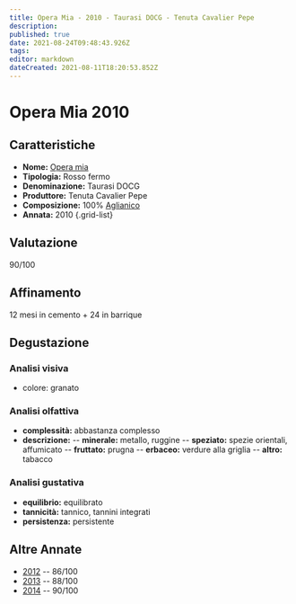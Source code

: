```yaml
---
title: Opera Mia - 2010 - Taurasi DOCG - Tenuta Cavalier Pepe
description: 
published: true
date: 2021-08-24T09:48:43.926Z
tags: 
editor: markdown
dateCreated: 2021-08-11T18:20:53.852Z
---
```


# Opera Mia 2010

## Caratteristiche
- **Nome:** [Opera mia](/vini/Italia/Campania/Cavalier-Pepe/Opera-mia/scheda-globale) 
- **Tipologia:** Rosso fermo
- **Denominazione:** Taurasi DOCG 
- **Produttore:** Tenuta Cavalier Pepe 
- **Composizione:** 100% [Aglianico](/vitigni/bacca-nera/aglianico)
- **Annata:** 2010
{.grid-list}

## Valutazione

<span class="valutazione">90/100</span>

## Affinamento
12 mesi in cemento + 24 in barrique

## Degustazione

### Analisi visiva
- colore: granato

### Analisi olfattiva
- **complessità:** abbastanza complesso
- **descrizione:**
-- **minerale:** metallo, ruggine
-- **speziato:** spezie orientali, affumicato
-- **fruttato:** prugna 
-- **erbaceo:** verdure alla griglia
-- **altro:** tabacco

### Analisi gustativa
- **equilibrio:** equilibrato
- **tannicità:** tannico, tannini integrati
- **persistenza:** persistente

## Altre Annate
- [2012](/vini/Italia/Campania/Cavalier-Pepe/Opera-mia/2012) -- 86/100
- [2013](/vini/Italia/Campania/Cavalier-Pepe/Opera-mia/2013) -- 88/100
- [2014](/vini/Italia/Campania/Cavalier-Pepe/Opera-mia/2014) -- 90/100

 